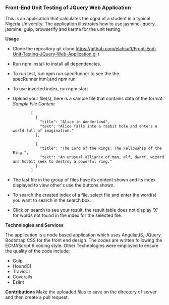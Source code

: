 
### Front-End Unit Testing of JQuery Web Application

This is an application that calculates the cgpa of a student in a typical Nigeria University. The application illustrates how to use jasmine-jquery, jasmine, gulp, browserify and karma for the unit testing.

**Usage**

- Clone the repository git clone https://github.com/elahsoft/Front-End-Unit-Testing-JQuery-Web-Application.gi
t
- Run npm install to install all dependencies.
- To run test, run npm run specRunner to see the the specRunner.html;and npm run 
- To use inverted index, run npm start
- Upload your file(s), here is a sample file that contains data of the format:
  *Sample File Content*
  
              [
                {
                  "title": "Alice in Wonderland",
                  "text": "Alice falls into a rabbit hole and enters a world full of imagination."
                },

                {
                  "title": "The Lord of the Rings: The Fellowship of the Ring.",
                  "text": "An unusual alliance of man, elf, dwarf, wizard and hobbit seek to destroy a powerful ring."
                }
              ]

- The last file in the group of files have its content shown and its index displayed to view other's use the buttons shown.
- To search the created index of a file, select file and enter the word(s) you want to search in the search box.
- Click on search to see your result, the result table does not display 'X' for words not found in the index for the selected file.

**Technologies and Services**

The application is a node based application which uses AngularJS, JQuery, Bootstrap CSS for the front end design. The codes are written following the ECMAScript 6 coding style. 
Other Technologies were employed to ensure the quality of the code include:
- Gulp
- HoundCI
- TravisCI
- Coveralls
- Eslint

**Contributions**
Make the uploaded files to save on the directory of server and then create a pull request.

